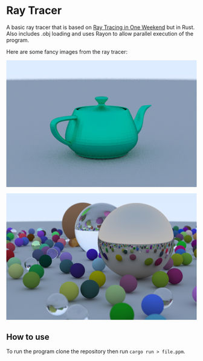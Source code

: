 # Ray Tracer

A basic ray tracer that is based on [Ray Tracing in One Weekend](https://raytracing.github.io/books/RayTracingInOneWeekend.html)
but in Rust. Also includes .obj loading and uses Rayon to allow parallel execution of the program.

Here are some fancy images from the ray tracer:
  
![Utah Teapot](imgs/utah.jpg)
  
![Lots of Balls](imgs/image.png)

## How to use

To run the program clone the repository then run `cargo run > file.ppm`.

